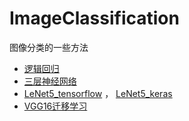 # ImageClassification
图像分类的一些方法


- [逻辑回归](逻辑回归/逻辑回归.ipynb)
- [三层神经网络](三层神经网络/三层神经网络.ipynb)
- [LeNet5_tensorflow](LeNet5/LeNet5_tensorflow.ipynb.ipynb) ， [LeNet5_keras](LeNet5/LeNet5_keras.ipynb)
- [VGG16迁移学习](VGG6/VGG16迁移学习.ipynb)

